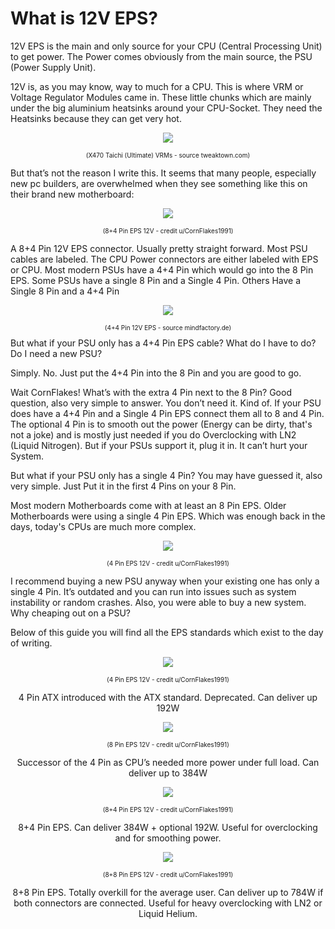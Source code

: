 # What is 12V EPS?

12V EPS is the main and only source for your CPU (Central Processing Unit) to get power. The Power comes obviously from the main source, the PSU (Power Supply Unit). 

12V is, as you may know, way to much for a CPU. This is where VRM or Voltage Regulator Modules came in. These little chunks which are mainly under the big aluminium heatsinks around your CPU-Socket. They need the Heatsinks because they can get very hot. 

<p style="text-align: center;"><img src="/ASRockWiki/assets/img/includes/wiki/12VEPS/taichi_vrm.jpg"/></p>
<p style="text-align:center;font-size:10px">(X470 Taichi (Ultimate) VRMs - source tweaktown.com)</p>



But that’s not the reason I write this. It seems that many people, especially new pc builders, are overwhelmed when they see something like this on their brand new motherboard:

<p style="text-align: center;"><img src="/ASRockWiki/assets/img/includes/wiki/12VEPS/"/></p>
<p style="text-align:center;font-size:10px">(8+4 Pin EPS 12V - credit u/CornFlakes1991)</p>

A 8+4 Pin 12V EPS connector. 
Usually pretty straight forward. Most PSU cables are labeled. The CPU Power connectors are either labeled with EPS or CPU. Most modern PSUs have a 4+4 Pin which would go into the 8 Pin EPS. Some PSUs have a single 8 Pin and a Single 4 Pin. Others Have a Single 8 Pin and a 4+4 Pin

<p style="text-align: center;"><img src="/ASRockWiki/assets/img/includes/wiki/12VEPS/4+4Pin_EPS_example.jpg"/></p>
<p style="text-align:center;font-size:10px">(4+4 Pin 12V EPS - source mindfactory.de)</p>
But what if your PSU only has a 4+4 Pin EPS cable? What do I have to do? Do I need a new PSU?

Simply. No. Just put the 4+4 Pin into the 8 Pin and you are good to go.

Wait CornFlakes! What’s with the extra 4 Pin next to the 8 Pin? Good question, also very simple to answer.
You don’t need it. Kind of. If your PSU does have a 4+4 Pin and a Single 4 Pin EPS connect them all to 8 and 4 Pin. The optional 4 Pin is to smooth out the power (Energy can be dirty, that's not a joke) and is mostly just needed if you do Overclocking with LN2 (Liquid Nitrogen). But if your PSUs support it, plug it in. It can’t hurt your System.

But what if your PSU only has a single 4 Pin? You may have guessed it, also very simple. Just Put it in the first 4 Pins on your 8 Pin. 

Most modern Motherboards come with at least an 8 Pin EPS. Older Motherboards were using a single 4 Pin EPS. Which was enough back in the days, today's CPUs are much more complex.

<p style="text-align: center;"><img src="/ASRockWiki/assets/img/includes/wiki/12VEPS/4Pin_ATX.png"/></p>
<p style="text-align:center;font-size:10px">(4 Pin EPS 12V - credit u/CornFlakes1991)</p>

I recommend buying a new PSU anyway when your existing one has only a single 4 Pin. It’s outdated and you can run into issues such as system instability or random crashes. 
Also, you were able to buy a new system. Why cheaping out on a PSU?

Below of this guide you will find all the EPS standards which exist to the day of writing.

<p style="text-align: center;"><img src="/ASRockWiki/assets/img/includes/wiki/12VEPS/4Pin_ATX.png"/></p>
<p style="text-align:center;font-size:10px">(4 Pin EPS 12V - credit u/CornFlakes1991)</p>
<p style="text-align: center;">4 Pin ATX introduced with the ATX standard. Deprecated. Can deliver up 192W</p>


<p style="text-align: center;"><img src="/ASRockWiki/assets/img/includes/wiki/12VEPS/8Pin_EPS.png"/></p>
<p style="text-align:center;font-size:10px">(8 Pin EPS 12V - credit u/CornFlakes1991)</p>
<p style="text-align: center;">Successor of the 4 Pin as CPU’s needed more power under full load. Can deliver up to 384W</p>


<p style="text-align: center;"><img src="/ASRockWiki/assets/img/includes/wiki/12VEPS/8+4Pin_EPS.png"/></p>
<p style="text-align:center;font-size:10px">(8+4 Pin EPS 12V - credit u/CornFlakes1991)</p>
<p style="text-align: center;">8+4 Pin EPS. Can deliver 384W + optional 192W. Useful for overclocking and for smoothing power.</p>

 
<p style="text-align: center;"><img src="/ASRockWiki/assets/img/includes/wiki/12VEPS/8+8Pin_EPS.png"/></p>
<p style="text-align:center;font-size:10px">(8+8 Pin EPS 12V - credit u/CornFlakes1991)</p>
<p style="text-align: center;">8+8 Pin EPS. Totally overkill for the average user. Can deliver up to 784W if both connectors are connected. Useful for heavy overclocking with LN2 or Liquid Helium.</p>